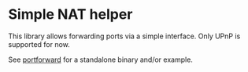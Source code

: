 # Simple NAT helper

This library allows forwarding ports via a simple interface. Only UPnP is supported for now.

See [portforward](./cmd/portforward) for a standalone binary and/or example.